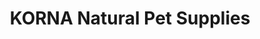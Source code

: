 ---
title: "KORNA Natural Pet Supplies"
url: /north-vancouver/korna-natural-pet-supplies/
shop: pet
---